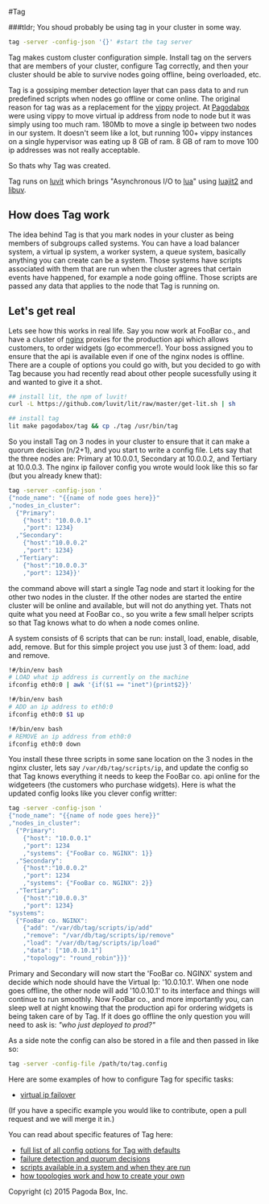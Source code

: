 #Tag

###tldr; You shoud probably be using tag in your cluster in some way.

```bash
tag -server -config-json '{}' #start the tag server
```

Tag makes custom cluster configuration simple. Install tag on the servers that are members of your cluster, configure Tag correctly, and then your cluster should be able to survive nodes going offline, being overloaded, etc.

Tag is a gossiping member detection layer that can pass data to and run predefined scripts when nodes go offline or come online. The original reason for tag was as a replacement for the [vippy](https://github.com/postwait/vippy) project. At [Pagodabox](https://pagodabox.io) were using vippy to move virtual ip address from node to node but it was simply using too much ram. 180Mb to move a single ip between two nodes in our system. It doesn't seem like a lot, but running 100+ vippy instances on a single hypervisor was eating up 8 GB of ram. 8 GB of ram to move 100 ip addresses was not really acceptable.

So thats why Tag was created.

Tag runs on [luvit](https://luvit.io) which brings "Asynchronous I/O to [lua](http://www.lua.org)" using [luajit2](http://luajit.org) and [libuv](https://github.com/libuv/libuv).

## How does Tag work

The idea behind Tag is that you mark nodes in your cluster as being members of subgroups called systems. You can have a load balancer system, a virtual ip system, a worker system, a queue system, basically anything you can create can be a system. Those systems have scripts associated with them that are run when the cluster agrees that certain events have happened, for example a node going offline. Those scripts are passed any data that applies to the node that Tag is running on.

## Let's get real
Lets see how this works in real life. Say you now work at FooBar co., and have a cluster of [nginx](http://nginx.org) proxies for the production api which allows customers, to order widgets (go ecommerce!). Your boss assigned you to ensure that the api is available even if one of the nginx nodes is offline. There are a couple of options you could go with, but you decided to go with Tag because you had recently read about other people sucessfully using it and wanted to give it a shot.

```bash
## install lit, the npm of luvit!
curl -L https://github.com/luvit/lit/raw/master/get-lit.sh | sh

## install tag
lit make pagodabox/tag && cp ./tag /usr/bin/tag
```

So you install Tag on 3 nodes in your cluster to ensure that it can make a quorum decision (n/2+1), and you start to write a config file. Lets say that the three nodes are: Primary at 10.0.0.1, Secondary at 10.0.0.2, and Tertiary at 10.0.0.3. The nginx ip failover config you wrote would look like this so far (but you already knew that):

```bash
tag -server -config-json '
{"node_name": "{{name of node goes here}}"
,"nodes_in_cluster":
  {"Primary":
    {"host": "10.0.0.1"
    ,"port": 1234}
  ,"Secondary":
    {"host":"10.0.0.2"
    ,"port": 1234}
  ,"Tertiary":
    {"host":"10.0.0.3"
    ,"port": 1234}}'
```

the command above will start a single Tag node and start it looking for the other two nodes in the cluster. If the other nodes are started the entire cluster will be online and available, but will not do anything yet. Thats not quite what you need at FooBar co., so you write a few small helper scripts so that Tag knows what to do when a node comes online.

A system consists of 6 scripts that can be run: install, load, enable, disable, add, remove. But for this simple project you use just 3 of them: load, add and remove.

```bash
!#/bin/env bash
# LOAD what ip address is currently on the machine
ifconfig eth0:0 | awk '{if($1 == "inet"){print$2}}'
```
```bash
!#/bin/env bash
# ADD an ip address to eth0:0
ifconfig eth0:0 $1 up
```
```bash
!#/bin/env bash
# REMOVE an ip address from eth0:0
ifconfig eth0:0 down
```

You install these three scripts in some sane location on the 3 nodes in the nginx cluster, lets say `/var/db/tag/scripts/ip`, and update the config so that Tag knows everything it needs to keep the FooBar co. api online for the widgeteers (the customers who purchase widgets). Here is what the updated config looks like you clever config writter:

```bash
tag -server -config-json '
{"node_name": "{{name of node goes here}}"
,"nodes_in_cluster":
  {"Primary":
    {"host": "10.0.0.1"
    ,"port": 1234
    ,"systems": {"FooBar co. NGINX": 1}}
  ,"Secondary":
    {"host":"10.0.0.2"
    ,"port": 1234
    ,"systems": {"FooBar co. NGINX": 2}}
  ,"Tertiary":
    {"host":"10.0.0.3"
    ,"port": 1234}
"systems":
  {"FooBar co. NGINX":
    {"add": "/var/db/tag/scripts/ip/add"
    ,"remove": "/var/db/tag/scripts/ip/remove"
    ,"load": "/var/db/tag/scripts/ip/load"
    ,"data": ["10.0.10.1"]
    ,"topology": "round_robin"}}}'
```

Primary and Secondary will now start the 'FooBar co. NGINX' system and decide which node should have the Virtual Ip: '10.0.10.1'. When one node goes offline, the other node will add '10.0.10.1' to its interface and things will continue to run smoothly. Now FooBar co., and more importantly you, can sleep well at night knowing that the production api for ordering widgets is being taken care of by Tag. If it does go offline the only question you will need to ask is: *"who just deployed to prod?"*

As a side note the config can also be stored in a file and then passed in like so:

```bash
tag -server -config-file /path/to/tag.config
```

Here are some examples of how to configure Tag for specific tasks:
- [virtual ip failover]()

(If you have a specific example you would like to contribute, open a pull request and we will merge it in.)

You can read about specific features of Tag here:
- [full list of all config options for Tag with defaults](lib/default.lua)
- [failure detection and quorum decisions](lib/failover/node.lua)
- [scripts available in a system and when they are run](lib/system#scripts-available-in-a-system)
- [how topologies work and how to create your own](lib/system/topology#how-do-topologies-work)


Copyright (c) 2015 Pagoda Box, Inc.